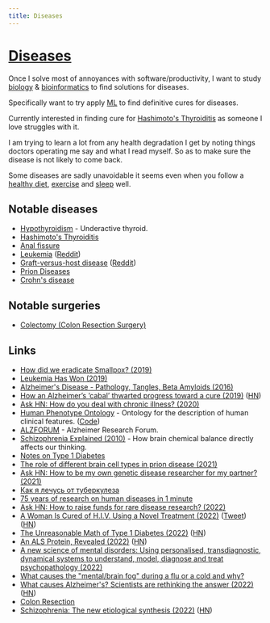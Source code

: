 ```yaml
---
title: Diseases
---
```


# [Diseases](https://en.wikipedia.org/wiki/Disease)

Once I solve most of annoyances with software/productivity, I want to study [biology](../../biology/biology.md) & [bioinformatics](../../biology/bioinformatics/bioinformatics.md) to find solutions for diseases.

Specifically want to try apply [ML](../../machine-learning/machine-learning.md) to find definitive cures for diseases.

Currently interested in finding cure for [Hashimoto's Thyroiditis](https://en.wikipedia.org/wiki/Hashimoto%27s_thyroiditis) as someone I love struggles with it.

I am trying to learn a lot from any health degradation I get by noting things doctors operating me say and what I read myself. So as to make sure the disease is not likely to come back.

Some diseases are sadly unavoidable it seems even when you follow a [healthy diet](../../health/nutrition/nutrition.md), [exercise](../../fitness/fitness.md) and [sleep](../../sleep/sleep.md) well.

## Notable diseases

- [Hypothyroidism](https://www.nhs.uk/conditions/underactive-thyroid-hypothyroidism/) - Underactive thyroid.
- [Hashimoto's Thyroiditis](https://healthmatch.io/hashimotos-disease/hashimotos-thyroiditis-cure)
- [Anal fissure](https://www.mayoclinic.org/diseases-conditions/anal-fissure/symptoms-causes/syc-20351424)
- [Leukemia](https://en.wikipedia.org/wiki/Leukemia) ([Reddit](https://www.reddit.com/r/leukemia/))
- [Graft-versus-host disease](https://en.wikipedia.org/wiki/Graft-versus-host_disease) ([Reddit](https://www.reddit.com/r/gvhd/))
- [Prion Diseases](https://www.hopkinsmedicine.org/health/conditions-and-diseases/prion-diseases)
- [Crohn's disease](https://www.mayoclinic.org/diseases-conditions/crohns-disease/symptoms-causes/syc-20353304)

## Notable surgeries

- [Colectomy (Colon Resection Surgery)](https://my.clevelandclinic.org/health/treatments/4671-colectomy-bowel-resection-surgery)

## Links

- [How did we eradicate Smallpox? (2019)](https://www.reddit.com/r/askscience/comments/a5sc81/how_did_we_eradicate_smallpox/)
- [Leukemia Has Won (2019)](https://news.ycombinator.com/item?id=19203617)
- [Alzheimer's Disease - Pathology, Tangles, Beta Amyloids (2016)](https://www.youtube.com/watch?v=oXKnc3OlTXo)
- [How an Alzheimer’s ‘cabal’ thwarted progress toward a cure (2019)](https://www.statnews.com/2019/06/25/alzheimers-cabal-thwarted-progress-toward-cure/) ([HN](https://news.ycombinator.com/item?id=21911225))
- [Ask HN: How do you deal with chronic illness? (2020)](https://news.ycombinator.com/item?id=24822223)
- [Human Phenotype Ontology](https://hpo.jax.org/app/) - Ontology for the description of human clinical features. ([Code](https://github.com/obophenotype/human-phenotype-ontology))
- [ALZFORUM](https://www.alzforum.org/) - Alzheimer Research Forum.
- [Schizophrenia Explained (2010)](https://www.youtube.com/watch?v=nEnklxGAmak) - How brain chemical balance directly affects our thinking.
- [Notes on Type 1 Diabetes](https://ben-marshall.github.io/diabetes/index.html)
- [The role of different brain cell types in prion disease (2021)](http://www.cureffi.org/2021/08/10/role-different-brain-cell-types/)
- [Ask HN: How to be my own genetic disease researcher for my partner? (2021)](https://news.ycombinator.com/item?id=29468831)
- [Как я лечусь от туберкулеза](https://twitter.com/pustoshy/status/1474423041203576833)
- [75 years of research on human diseases in 1 minute](https://twitter.com/helder_nakaya/status/1482095277813157888)
- [Ask HN: How to raise funds for rare disease research? (2022)](https://news.ycombinator.com/item?id=30250496)
- [A Woman Is Cured of H.I.V. Using a Novel Treatment (2022)](https://www.nytimes.com/2022/02/15/health/hiv-cure-cord-blood.html) ([Tweet](https://twitter.com/Atul_Gawande/status/1493644662548180994)) ([HN](https://news.ycombinator.com/item?id=30349541))
- [The Unreasonable Math of Type 1 Diabetes (2022)](https://maori.geek.nz/the-unreasonable-math-of-type-1-diabetes-8c96bdf5b7fb) ([HN](https://news.ycombinator.com/item?id=30376777))
- [An ALS Protein, Revealed (2022)](https://www.science.org/content/blog-post/als-protein-revealed) ([HN](https://news.ycombinator.com/item?id=30558785))
- [A new science of mental disorders: Using personalised, transdiagnostic, dynamical systems to understand, model, diagnose and treat psychopathology (2022)](https://www.sciencedirect.com/science/article/pii/S0005796722000675)
- [What causes the "mental/brain fog" during a flu or a cold and why?](https://www.reddit.com/r/askscience/comments/ywq1pb/what_causes_the_mentalbrain_fog_during_a_flu_or_a/)
- [What causes Alzheimer's? Scientists are rethinking the answer (2022)](https://www.quantamagazine.org/what-causes-alzheimers-scientists-are-rethinking-the-answer-20221208/) ([HN](https://news.ycombinator.com/item?id=33934228))
- [Colon Resection](https://www.youtube.com/watch?v=b0msKgqTjDU)
- [Schizophrenia: The new etiological synthesis (2022)](https://www.sciencedirect.com/science/article/pii/S0149763422003839) ([HN](https://news.ycombinator.com/item?id=34021789))
